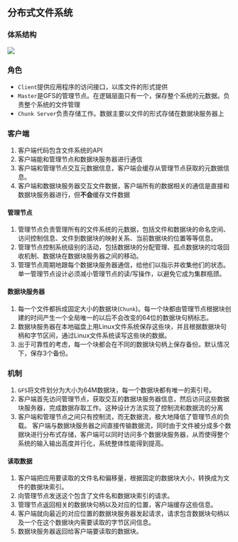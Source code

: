 ## 分布式文件系统

### 体系结构

![](https://upload.wikimedia.org/wikipedia/commons/c/c3/GoogleFileSystemGFS.svg)

### 角色

* `Client`提供应用程序的访问接口，以库文件的形式提供
* `Master`是GFS的管理节点。在逻辑层面只有一个，保存整个系统的元数据。负责整个系统的文件管理
* `Chunk Server`负责存储工作。数据主要以文件的形式存储在数据块服务器上

### 客户端

1. 客户端代码包含文件系统的API
2. 客户端能和管理节点和数据块服务器进行通信
3. 客户端和管理节点交互元数据信息，客户端会缓存从管理节点获取的元数据信息。
4. 客户端和数据块服务器交互文件数据，客户端所有的数据相关的通信是直接和数据块服务器进行，但**不会**缓存文件数据

#### 管理节点

1. 管理节点负责管理所有的文件系统的元数据，包括文件和数据块的命名空间、访问控制信息、文件到数据块的映射关系、当前数据块的位置等等信息。
2. 管理节点控制系统级别的活动，包括数据块的分配管理、孤点数据块的垃圾回收机制、数据块在数据块服务器之间的移动。
3. 管理节点周期地跟每个数据块服务器通信，给他们以指示并收集他们的状态。
单一管理节点设计必须减小管理节点的读/写操作，以避免它成为集群瓶颈。

#### 数据块服务器

1. 每一个文件都拆成固定大小的数据块(`Chunk`)。每一个块都由管理节点根据块创建的时间产生一个全局唯一的以后不会改变的64位的数据块句柄标志。
2. 数据块服务器在本地磁盘上用Linux文件系统保存这些块，并且根据数据块句柄和字节区间，通过Linux文件系统读写这些块的数据。
3. 出于可靠性的考虑，每一个块都会在不同的数据块句柄上保存备份。默认情况下，保存3个备份。

### 机制

1. `GFS`将文件划分为大小为64M数据块，每一个数据块都有唯一的索引号。
2. 客户端首先访问管理节点，获取交互的数据块服务器信息，然后访问这些数据块服务器，完成数据存取工作。这种设计方法实现了控制流和数据流的分离
3. 客户端和管理节点之间只有控制流，而无数据流，极大地降低了管理节点的负载。
客户端与数据块服务器之间直接传输数据流，同时由于文件被分成多个数据块进行分布式存储，客户端可以同时访问多个数据块服务器，从而使得整个系统的输入输出高度并行化，系统整体性能得到提高。

#### 读取数据

1. 客户端把应用要读取的文件名和偏移量，根据固定的数据块大小，转换成为文件的数据块索引。
2. 向管理节点发送这个包含了文件名和数据块索引的请求。
3. 管理节点返回相关的数据块句柄以及对应的位置，客户端缓存这些信息。
4. 客户端就向最近的对应位置的数据块服务器发起请求，请求包含数据块句柄以及一个在这个数据块内需要读取的字节区间信息。
5. 数据块服务器返回给客户端要读取的数据块。
